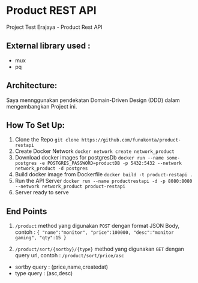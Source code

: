 # Product REST API
Project Test Erajaya - Product Rest API

## External library used :
- mux
- pq

## Architecture:
Saya mennggunakan pendekatan Domain-Driven Design (DDD) dalam mengembangkan Project ini.

## How To Set Up:
 1. Clone the Repo `git clone https://github.com/funukonta/product-restapi`
 2. Create Docker Network `docker network create network_product`
 2. Download docker images for postgresDb `docker run --name some-postgres -e POSTGRES_PASSWORD=productDB -p 5432:5432 --network network_product -d postgres` 
 3. Build docker image from Dockerfile `docker build -t product-restapi .`
 4. Run the API Server `docker run --name productrestapi -d -p 8080:8080 --network network_product product-restapi`
 5. Server ready to serve

## End Points
1. `/product`
method yang digunakan `POST` dengan format JSON Body, contoh :
`
{
    "name":"monitor",
    "price":100000,
    "desc":"monitor gaming",
    "qty":15
}
`

2. `/product/sort/{sortby}/{type}`
method yang digunakan `GET` dengan query url, contoh : `/product/sort/price/asc`
- sortby query : (price,name,createdat)
- type query : (asc,desc)